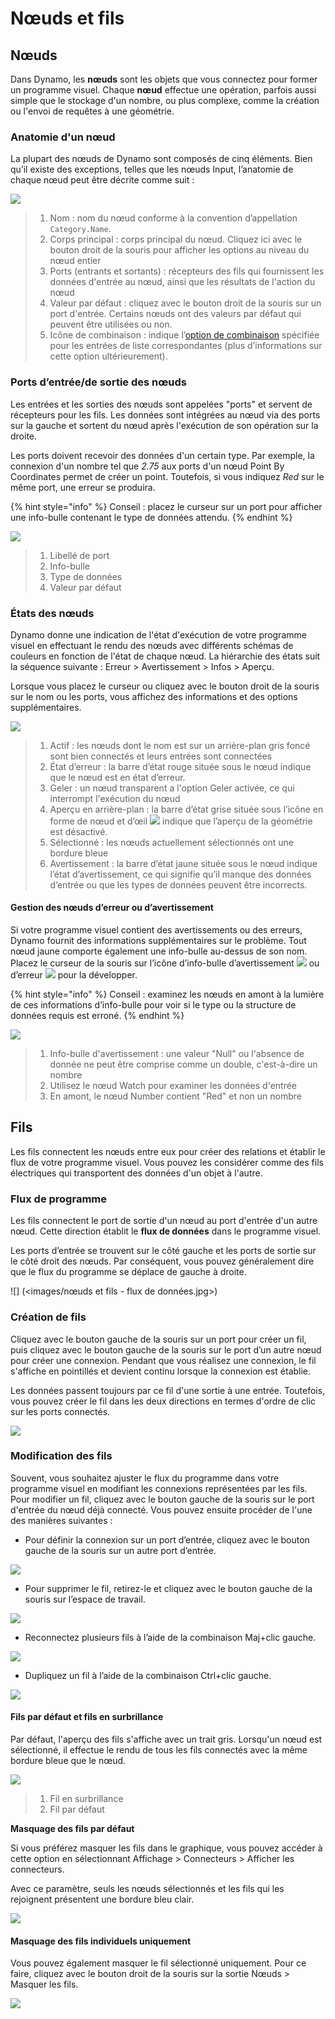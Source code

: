 # Nœuds et fils

## Nœuds

Dans Dynamo, les **nœuds** sont les objets que vous connectez pour former un programme visuel. Chaque **nœud** effectue une opération, parfois aussi simple que le stockage d'un nombre, ou plus complexe, comme la création ou l'envoi de requêtes à une géométrie.

### Anatomie d'un nœud

La plupart des nœuds de Dynamo sont composés de cinq éléments. Bien qu’il existe des exceptions, telles que les nœuds Input, l’anatomie de chaque nœud peut être décrite comme suit :

![](<images/nodes and wires - nodes anatomy.jpg>)

> 1. Nom : nom du nœud conforme à la convention d’appellation `Category.Name`.
> 2. Corps principal : corps principal du nœud. Cliquez ici avec le bouton droit de la souris pour afficher les options au niveau du nœud entier
> 3. Ports (entrants et sortants) : récepteurs des fils qui fournissent les données d'entrée au nœud, ainsi que les résultats de l'action du nœud
> 4. Valeur par défaut : cliquez avec le bouton droit de la souris sur un port d'entrée. Certains nœuds ont des valeurs par défaut qui peuvent être utilisées ou non.
> 5. Icône de combinaison : indique l’[option de combinaison](../5\_essential\_nodes\_and\_concepts/5-4\_designing-with-lists/1-whats-a-list.md#lacing) spécifiée pour les entrées de liste correspondantes (plus d’informations sur cette option ultérieurement).

### Ports d’entrée/de sortie des nœuds

Les entrées et les sorties des nœuds sont appelées "ports" et servent de récepteurs pour les fils. Les données sont intégrées au nœud via des ports sur la gauche et sortent du nœud après l'exécution de son opération sur la droite.

Les ports doivent recevoir des données d'un certain type. Par exemple, la connexion d'un nombre tel que _2.75_ aux ports d'un nœud Point By Coordinates permet de créer un point. Toutefois, si vous indiquez _Red_ sur le même port, une erreur se produira.

{% hint style="info" %}
Conseil : placez le curseur sur un port pour afficher une info-bulle contenant le type de données attendu.
{% endhint %}

![](<images/nodes and wires - nodes input and tooltip.jpg>)

> 1. Libellé de port
> 2. Info-bulle
> 3. Type de données
> 4. Valeur par défaut

### États des nœuds

Dynamo donne une indication de l'état d'exécution de votre programme visuel en effectuant le rendu des nœuds avec différents schémas de couleurs en fonction de l'état de chaque nœud. La hiérarchie des états suit la séquence suivante : Erreur > Avertissement > Infos > Aperçu.

Lorsque vous placez le curseur ou cliquez avec le bouton droit de la souris sur le nom ou les ports, vous affichez des informations et des options supplémentaires.

![](<images/nodes and wires - node states.jpg>)

> 1. Actif : les nœuds dont le nom est sur un arrière-plan gris foncé sont bien connectés et leurs entrées sont connectées
> 2. État d’erreur : la barre d’état rouge située sous le nœud indique que le nœud est en état d’erreur.
> 3. Geler : un nœud transparent a l'option Geler activée, ce qui interrompt l'exécution du nœud
> 4. Aperçu en arrière-plan : la barre d’état grise située sous l’icône en forme de nœud et d’œil ![](<images/nodes and wires - preview off.jpg>) indique que l’aperçu de la géométrie est désactivé.
> 5. Sélectionné : les nœuds actuellement sélectionnés ont une bordure bleue
> 6. Avertissement : la barre d’état jaune située sous le nœud indique l’état d’avertissement, ce qui signifie qu’il manque des données d’entrée ou que les types de données peuvent être incorrects.

#### Gestion des nœuds d’erreur ou d’avertissement

Si votre programme visuel contient des avertissements ou des erreurs, Dynamo fournit des informations supplémentaires sur le problème. Tout nœud jaune comporte également une info-bulle au-dessus de son nom. Placez le curseur de la souris sur l’icône d’info-bulle d’avertissement ![](<images/nodes and wires - node warning icon.png>) ou d’erreur ![](<images/nodes and wires - node error icon.png>) pour la développer.

{% hint style="info" %}
Conseil : examinez les nœuds en amont à la lumière de ces informations d’info-bulle pour voir si le type ou la structure de données requis est erroné.
{% endhint %}

![](<images/nodes and wires - nodes with warning tooltip.jpg>)

> 1. Info-bulle d'avertissement : une valeur "Null" ou l'absence de donnée ne peut être comprise comme un double, c'est-à-dire un nombre
> 2. Utilisez le nœud Watch pour examiner les données d'entrée
> 3. En amont, le nœud Number contient "Red" et non un nombre

## Fils

Les fils connectent les nœuds entre eux pour créer des relations et établir le flux de votre programme visuel. Vous pouvez les considérer comme des fils électriques qui transportent des données d'un objet à l'autre.

### Flux de programme <a href="#program-flow" id="program-flow"></a>

Les fils connectent le port de sortie d'un nœud au port d'entrée d'un autre nœud. Cette direction établit le **flux de données** dans le programme visuel.

Les ports d’entrée se trouvent sur le côté gauche et les ports de sortie sur le côté droit des nœuds. Par conséquent, vous pouvez généralement dire que le flux du programme se déplace de gauche à droite.

![] (<images/nœuds et fils - flux de données.jpg>)

### Création de fils <a href="#creating-wires" id="creating-wires"></a>

Cliquez avec le bouton gauche de la souris sur un port pour créer un fil, puis cliquez avec le bouton gauche de la souris sur le port d’un autre nœud pour créer une connexion. Pendant que vous réalisez une connexion, le fil s'affiche en pointillés et devient continu lorsque la connexion est établie.

Les données passent toujours par ce fil d'une sortie à une entrée. Toutefois, vous pouvez créer le fil dans les deux directions en termes d'ordre de clic sur les ports connectés.

![](<images/nodes and wires - creating a wire.gif>)

### Modification des fils <a href="#editing-wires" id="editing-wires"></a>

Souvent, vous souhaitez ajuster le flux du programme dans votre programme visuel en modifiant les connexions représentées par les fils. Pour modifier un fil, cliquez avec le bouton gauche de la souris sur le port d'entrée du nœud déjà connecté. Vous pouvez ensuite procéder de l'une des manières suivantes :

* Pour définir la connexion sur un port d’entrée, cliquez avec le bouton gauche de la souris sur un autre port d’entrée.

![](<images/nodes and wires - edit wire change port (2).gif>)

* Pour supprimer le fil, retirez-le et cliquez avec le bouton gauche de la souris sur l’espace de travail.

![](<images/nodes and wires - edit wires remove.gif>)

* Reconnectez plusieurs fils à l’aide de la combinaison Maj+clic gauche.

![](<images/nodes and wires - edit multi ports.gif>)

* Dupliquez un fil à l’aide de la combinaison Ctrl+clic gauche.

![](<images/nodes and wires - duplicate wire.gif>)

#### Fils par défaut et fils en surbrillance <a href="#wire-previews" id="wire-previews"></a>

Par défaut, l'aperçu des fils s'affiche avec un trait gris. Lorsqu'un nœud est sélectionné, il effectue le rendu de tous les fils connectés avec la même bordure bleue que le nœud.

![](<images/nodes and wires - default vs highlighted wires.jpg>)

> 1. Fil en surbrillance
> 2. Fil par défaut

**Masquage des fils par défaut**

Si vous préférez masquer les fils dans le graphique, vous pouvez accéder à cette option en sélectionnant Affichage > Connecteurs > Afficher les connecteurs.

Avec ce paramètre, seuls les nœuds sélectionnés et les fils qui les rejoignent présentent une bordure bleu clair.

![](<images/nodes and wires - hide wires setting (1).gif>)

#### Masquage des fils individuels uniquement

Vous pouvez également masquer le fil sélectionné uniquement. Pour ce faire, cliquez avec le bouton droit de la souris sur la sortie Nœuds > Masquer les fils.

![](<images/nodes and wires - hide selected wire.gif>)
